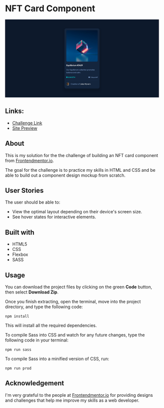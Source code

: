 # NFT Card Component
![](./images/solution-screenshot.png)

## Links:
- [Challenge Link](https://www.frontendmentor.io/challenges/nft-preview-card-component-SbdUL_w0U)
- [Site Preview](https://robinjmm-nft-card-component.netlify.app/)

## About
This is my solution for the the challenge of building an NFT card component from [Frontendmentor.io](https://frontendmentor.io).

The goal for the challenge is to practice my skills in HTML and CSS and be able to build out a component design mockup from scratch.

## User Stories
The user should be able to:
- View the optimal layout depending on their device's screen size.
- See hover states for interactive elements.

## Built with
- HTML5
- CSS
- Flexbox
- SASS

## Usage
You can download the project files by clicking on the green **Code** button, then select **Download Zip**.

Once you finish extracting, open the terminal, move into the project directory, and type the following code:

```
npm install
```

This will install all the required dependencies.

To compile Sass into CSS and watch for any future changes, type the following code in your terminal:


```
npm run sass
```

To compile Sass into a minified version of CSS, run:

```
npm run prod
```

## Acknowledgement
I'm very grateful to the people at [Frontendmentor.io](https://frontendmentor.io) for providing designs and challenges that help me improve my skills as a web developer.